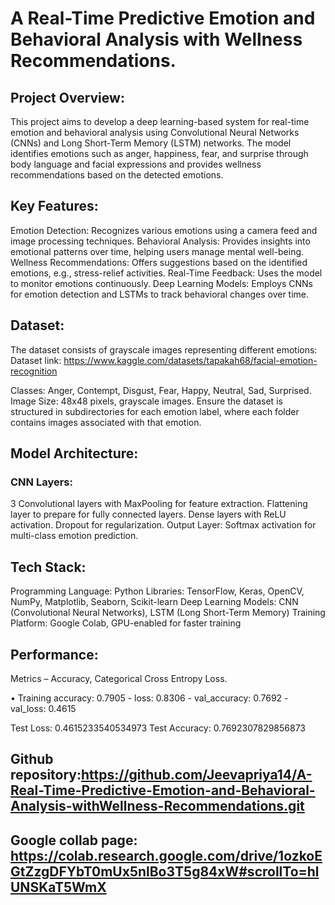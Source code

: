 # A Real-Time Predictive Emotion and Behavioral Analysis with Wellness Recommendations.


## Project Overview:

This project aims to develop a deep learning-based system for real-time emotion and behavioral analysis using Convolutional Neural Networks (CNNs) and Long Short-Term Memory (LSTM) networks. The model identifies emotions such as anger, happiness, fear, and surprise through body language and facial expressions and provides wellness recommendations based on the detected emotions.

## Key Features:

Emotion Detection: Recognizes various emotions using a camera feed and image processing techniques.
Behavioral Analysis: Provides insights into emotional patterns over time, helping users manage mental well-being.
Wellness Recommendations: Offers suggestions based on the identified emotions, e.g., stress-relief activities.
Real-Time Feedback: Uses the model to monitor emotions continuously.
Deep Learning Models: Employs CNNs for emotion detection and LSTMs to track behavioral changes over time.

## Dataset: 
The dataset consists of grayscale images representing different emotions:
Dataset link: https://www.kaggle.com/datasets/tapakah68/facial-emotion-recognition

Classes: Anger, Contempt, Disgust, Fear, Happy, Neutral, Sad, Surprised.
Image Size: 48x48 pixels, grayscale images.
Ensure the dataset is structured in subdirectories for each emotion label, where each folder contains images associated with that emotion.

## Model Architecture:

### CNN Layers:
3 Convolutional layers with MaxPooling for feature extraction.
Flattening layer to prepare for fully connected layers.
Dense layers with ReLU activation.
Dropout for regularization.
Output Layer: Softmax activation for multi-class emotion prediction.

## Tech Stack:
Programming Language: Python
Libraries: TensorFlow, Keras, OpenCV, NumPy, Matplotlib, Seaborn, Scikit-learn
Deep Learning Models: CNN (Convolutional Neural Networks), LSTM (Long Short-Term Memory)
Training Platform: Google Colab, GPU-enabled for faster training

## Performance:

Metrics – Accuracy, Categorical Cross Entropy Loss.

• Training accuracy: 0.7905 - loss: 0.8306 - val_accuracy: 0.7692 - val_loss: 0.4615

Test Loss: 0.4615233540534973
Test Accuracy: 0.7692307829856873

## Github repository:https://github.com/Jeevapriya14/A-Real-Time-Predictive-Emotion-and-Behavioral-Analysis-withWellness-Recommendations.git

## Google collab page: https://colab.research.google.com/drive/1ozkoEGtZzgDFYbT0mUx5nlBo3T5g84xW#scrollTo=hlUNSKaT5WmX

 

